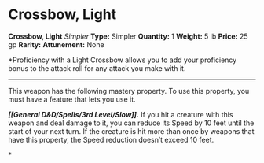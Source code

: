 # Crossbow, Light

**Crossbow, Light**
_Simpler_
**Type:** Simpler
**Quantity:** 1
**Weight:** 5 lb
**Price:** 25 gp
**Rarity:** 
**Attunement:** None

*Proficiency with a Light Crossbow allows you to add your proficiency bonus to the attack roll for any attack you make with it.
<div class="mastery-container"><hr />
<p>This weapon has the following mastery property. To use this property, you must have a feature that lets you use it.

***[[General D&D/Spells/3rd Level/Slow]].*** If you hit a creature with this weapon and deal damage to it, you can reduce its Speed by 10 feet until the start of your next turn. If the creature is hit more than once by weapons that have this property, the Speed reduction doesn’t exceed 10 feet.</p>*